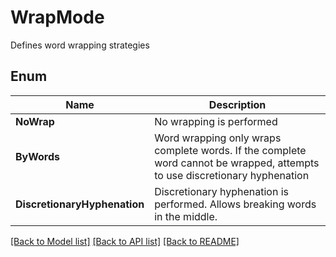 ﻿
# WrapMode
Defines word wrapping strategies

## Enum
 Name | Description
------------ | ------------
**NoWrap** | No wrapping is performed
**ByWords** | Word wrapping only wraps complete words. If the complete word cannot be wrapped, attempts to use discretionary hyphenation
**DiscretionaryHyphenation** | Discretionary hyphenation is performed. Allows breaking words in the middle.


[[Back to Model list]](../README.md#documentation-for-models) [[Back to API list]](../README.md#documentation-for-api-endpoints) [[Back to README]](../README.md)


